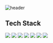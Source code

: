 ![header](https://capsule-render.vercel.app/api?type=Waving&color=gradient&customColorList=4,14,24,34,15&width=100%&height=280&section=header&text=Sulgi's%20GitHub%20Profile&fontSize=55&fontAlignY=40)


## Tech Stack
 <img src="https://img.shields.io/badge/Java-00539F?style=flat-square&logo=OpenJDK&logoColor=FFFFFF"/> <img src="https://img.shields.io/badge/Spring-6DB33F?style=flat-square&logo=spring&logoColor=white"/> <img src="https://img.shields.io/badge/Spring Boot-6DB33F?style=flat-square&logo=Spring Boot&logoColor=white"/> <img src="https://img.shields.io/badge/MySQL-4479A1?style=flat-square&logo=MySQL&logoColor=white"/> <img src="https://img.shields.io/badge/Gradle-02303A?style=flat-square&logo=Gradle&logoColor=white"/> <img src="https://img.shields.io/badge/Amazon AWS-FF9900?style=flat-square&logo=Amazon AWS&logoColor=white"/> <img src="https://img.shields.io/badge/Amazon S3-569A31?style=flat-square&logo=Amazon S3&logoColor=white"/>
 



<!--
### Hi there 👋
**leesulgi66/leesulgi66** is a ✨ _special_ ✨ repository because its `README.md` (this file) appears on your GitHub profile.

Here are some ideas to get you started:

- 🔭 I’m currently working on ...
- 🌱 I’m currently learning ...
- 👯 I’m looking to collaborate on ...
- 🤔 I’m looking for help with ...
- 💬 Ask me about ...
- 📫 How to reach me: ...
- 😄 Pronouns: ...
- ⚡ Fun fact: ...

https://img.shields.io/badge/{출력되는 이름}-{색깔#빼고}?style={모양}&logo={출력되는 로고 이름}&logoColor={로고 색깔}
모양 : flat, plastic, flat-square, for-the-badge, social
-->
